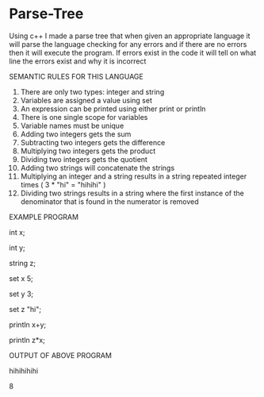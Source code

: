 # Parse-Tree

Using c++ I made a parse tree that when given an appropriate language it will parse the language checking for any errors and if there are no errors then it will execute the program.
If errors exist in the code it will tell on what line the errors exist and why it is incorrect

SEMANTIC RULES FOR THIS LANGUAGE

1.  There are only two types: integer and string
2.  Variables are assigned a value using set
3.  An expression can be printed using either print or println
4.  There is one single scope for variables
5.  Variable names must be unique
6.  Adding two integers gets the sum
7.  Subtracting two integers gets the difference
8.  Multiplying two integers gets the product
9.  Dividing two integers gets the quotient
10.  Adding two strings will concatenate the strings
11. Multiplying an integer and a string results in a string repeated integer times ( 3 * "hi" = "hihihi" )
12. Dividing two strings results in a string where the first instance of the denominator that is found in the numerator is removed


EXAMPLE PROGRAM

int x;

int y;

string z;

set x 5;

set y 3;

set z "hi";

println x+y;

println z*x;


OUTPUT OF ABOVE PROGRAM

hihihihihi

8

